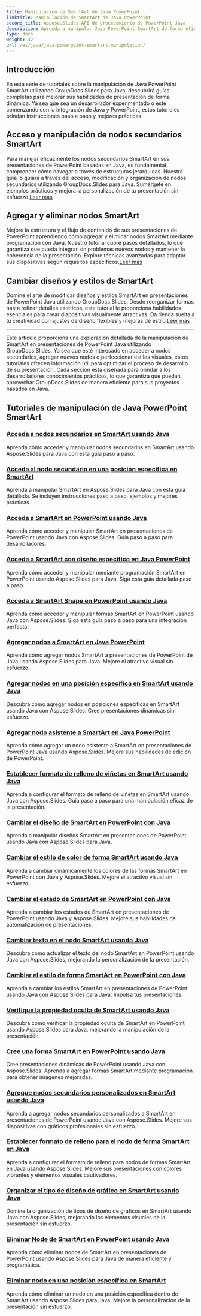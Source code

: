 ```yaml
---
title: Manipulación de SmartArt de Java PowerPoint
linktitle: Manipulación de SmartArt de Java PowerPoint
second_title: Aspose.Slides API de procesamiento de PowerPoint Java
description: Aprenda a manipular Java PowerPoint SmartArt de forma eficaz con los tutoriales de GroupDocs.Slides para Java. ¡Acceda a nodos secundarios, agregue nodos, cambie diseños y más!
type: docs
weight: 32
url: /es/java/java-powerpoint-smartart-manipulation/
---
```


## Introducción

En esta serie de tutoriales sobre la manipulación de Java PowerPoint SmartArt utilizando GroupDocs.Slides para Java, descubrirá guías completas para mejorar sus habilidades de presentación de forma dinámica. Ya sea que sea un desarrollador experimentado o esté comenzando con la integración de Java y PowerPoint, estos tutoriales brindan instrucciones paso a paso y mejores prácticas.

## Acceso y manipulación de nodos secundarios SmartArt

 Para manejar eficazmente los nodos secundarios SmartArt en sus presentaciones de PowerPoint basadas en Java, es fundamental comprender cómo navegar a través de estructuras jerárquicas. Nuestra guía lo guiará a través del acceso, modificación y organización de nodos secundarios utilizando GroupDocs.Slides para Java. Sumérgete en ejemplos prácticos y mejora la personalización de tu presentación sin esfuerzo.[Leer más](./access-child-nodes-smartart-java/)

## Agregar y eliminar nodos SmartArt

Mejore la estructura y el flujo de contenido de sus presentaciones de PowerPoint aprendiendo cómo agregar y eliminar nodos SmartArt mediante programación con Java. Nuestro tutorial cubre pasos detallados, lo que garantiza que pueda integrar sin problemas nuevos nodos y mantener la coherencia de la presentación. Explore técnicas avanzadas para adaptar sus diapositivas según requisitos específicos.[Leer más](./add-nodes-smartart-java-powerpoint/)

## Cambiar diseños y estilos de SmartArt

 Domine el arte de modificar diseños y estilos SmartArt en presentaciones de PowerPoint Java utilizando GroupDocs.Slides. Desde reorganizar formas hasta refinar detalles estéticos, este tutorial le proporciona habilidades esenciales para crear diapositivas visualmente atractivas. Da rienda suelta a tu creatividad con ajustes de diseño flexibles y mejoras de estilo.[Leer más](./change-smartart-layout-powerpoint-java/)

---

Este artículo proporciona una exploración detallada de la manipulación de SmartArt en presentaciones de PowerPoint Java utilizando GroupDocs.Slides. Ya sea que esté interesado en acceder a nodos secundarios, agregar nuevos nodos o perfeccionar estilos visuales, estos tutoriales ofrecen información útil para optimizar el proceso de desarrollo de su presentación. Cada sección está diseñada para brindar a los desarrolladores conocimientos prácticos, lo que garantiza que puedan aprovechar GroupDocs.Slides de manera eficiente para sus proyectos basados en Java.

## Tutoriales de manipulación de Java PowerPoint SmartArt
### [Acceda a nodos secundarios en SmartArt usando Java](./access-child-nodes-smartart-java/)
Aprenda cómo acceder y manipular nodos secundarios en SmartArt usando Aspose.Slides para Java con esta guía paso a paso.
### [Acceda al nodo secundario en una posición específica en SmartArt](./access-child-node-specific-position-smartart-java/)
Aprenda a manipular SmartArt en Aspose.Slides para Java con esta guía detallada. Se incluyen instrucciones paso a paso, ejemplos y mejores prácticas.
### [Acceda a SmartArt en PowerPoint usando Java](./access-smartart-powerpoint-java/)
Aprenda cómo acceder y manipular SmartArt en presentaciones de PowerPoint usando Java con Aspose.Slides. Guía paso a paso para desarrolladores.
### [Acceda a SmartArt con diseño específico en Java PowerPoint](./access-smartart-specific-layout-java-powerpoint/)
Aprenda cómo acceder y manipular mediante programación SmartArt en PowerPoint usando Aspose.Slides para Java. Siga esta guía detallada paso a paso.
### [Acceda a SmartArt Shape en PowerPoint usando Java](./access-smartart-shape-powerpoint-java/)
Aprenda cómo acceder y manipular formas SmartArt en PowerPoint usando Java con Aspose.Slides. Siga esta guía paso a paso para una integración perfecta.
### [Agregar nodos a SmartArt en Java PowerPoint](./add-nodes-smartart-java-powerpoint/)
Aprenda cómo agregar nodos SmartArt a presentaciones de PowerPoint de Java usando Aspose.Slides para Java. Mejore el atractivo visual sin esfuerzo.
### [Agregar nodos en una posición específica en SmartArt usando Java](./add-nodes-specific-position-smartart-java/)
Descubra cómo agregar nodos en posiciones específicas en SmartArt usando Java con Aspose.Slides. Cree presentaciones dinámicas sin esfuerzo.
### [Agregar nodo asistente a SmartArt en Java PowerPoint](./add-assistant-node-smartart-java-powerpoint/)
Aprenda cómo agregar un nodo asistente a SmartArt en presentaciones de PowerPoint Java usando Aspose.Slides. Mejore sus habilidades de edición de PowerPoint.
### [Establecer formato de relleno de viñetas en SmartArt usando Java](./set-bullet-fill-format-smartart-java/)
Aprenda a configurar el formato de relleno de viñetas en SmartArt usando Java con Aspose.Slides. Guía paso a paso para una manipulación eficaz de la presentación.
### [Cambiar el diseño de SmartArt en PowerPoint con Java](./change-smartart-layout-powerpoint-java/)
Aprenda a manipular diseños SmartArt en presentaciones de PowerPoint usando Java con Aspose.Slides para Java.
### [Cambiar el estilo de color de forma SmartArt usando Java](./change-smartart-shape-color-style-java/)
Aprenda a cambiar dinámicamente los colores de las formas SmartArt en PowerPoint con Java y Aspose.Slides. Mejore el atractivo visual sin esfuerzo.
### [Cambiar el estado de SmartArt en PowerPoint con Java](./change-smartart-state-powerpoint-java/)
Aprenda a cambiar los estados de SmartArt en presentaciones de PowerPoint usando Java y Aspose.Slides. Mejore sus habilidades de automatización de presentaciones.
### [Cambiar texto en el nodo SmartArt usando Java](./change-text-smartart-node-java/)
Descubra cómo actualizar el texto del nodo SmartArt en PowerPoint usando Java con Aspose.Slides, mejorando la personalización de la presentación.
### [Cambiar el estilo de forma SmartArt en PowerPoint con Java](./change-smartart-shape-style-powerpoint-java/)
Aprenda a cambiar los estilos SmartArt en presentaciones de PowerPoint usando Java con Aspose.Slides para Java. Impulsa tus presentaciones.
### [Verifique la propiedad oculta de SmartArt usando Java](./check-smartart-hidden-property-java/)
Descubra cómo verificar la propiedad oculta de SmartArt en PowerPoint usando Aspose.Slides para Java, mejorando la manipulación de la presentación.
### [Cree una forma SmartArt en PowerPoint usando Java](./create-smartart-shape-powerpoint-java/)
Cree presentaciones dinámicas de PowerPoint usando Java con Aspose.Slides. Aprenda a agregar formas SmartArt mediante programación para obtener imágenes mejoradas.
### [Agregue nodos secundarios personalizados en SmartArt usando Java](./add-custom-child-nodes-smartart-java/)
Aprenda a agregar nodos secundarios personalizados a SmartArt en presentaciones de PowerPoint usando Java con Aspose.Slides. Mejore sus diapositivas con gráficos profesionales sin esfuerzo.
### [Establecer formato de relleno para el nodo de forma SmartArt en Java](./set-fill-format-smartart-shape-node-java/)
Aprenda a configurar el formato de relleno para nodos de formas SmartArt en Java usando Aspose.Slides. Mejore sus presentaciones con colores vibrantes y elementos visuales cautivadores.
### [Organizar el tipo de diseño de gráfico en SmartArt usando Java](./organize-chart-layout-type-smartart-java/)
Domine la organización de tipos de diseño de gráficos en SmartArt usando Java con Aspose.Slides, mejorando los elementos visuales de la presentación sin esfuerzo.
### [Eliminar Node de SmartArt en PowerPoint usando Java](./remove-node-smartart-powerpoint-java/)
Aprenda cómo eliminar nodos de SmartArt en presentaciones de PowerPoint usando Aspose.Slides para Java de manera eficiente y programática.
### [Eliminar nodo en una posición específica en SmartArt](./remove-node-specific-position-smartart-java/)
Aprenda cómo eliminar un nodo en una posición específica dentro de SmartArt usando Aspose.Slides para Java. Mejore la personalización de la presentación sin esfuerzo.